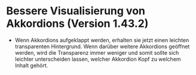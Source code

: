 # Bessere Visualisierung von Akkordions (Version 1.43.2)

- Wenn Akkordions aufgeklappt werden, erhalten sie jetzt einen leichten transparenten Hintergrund. Wenn darüber weitere Akkordions geöffnet werden, wird die Transparenz immer weniger und somit sollte sich leichter unterscheiden lassen, welcher Akkordion Kopf zu welchem Inhalt gehört.
